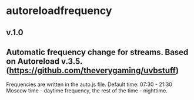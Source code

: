 # autoreloadfrequency
## v.1.0
Automatic frequency change for streams. Based on Autoreload v.3.5. (https://github.com/theverygaming/uvbstuff)
--
Frequencies are written in the auto.js file. Default time: 07:30 - 21:30 Moscow time - daytime frequency, the rest of the time - nighttime.
